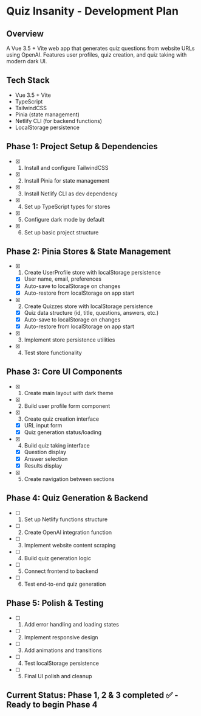 # Quiz Insanity - Development Plan

## Overview

A Vue 3.5 + Vite web app that generates quiz questions from website URLs using OpenAI. Features user profiles, quiz creation, and quiz taking with modern dark UI.

## Tech Stack

- Vue 3.5 + Vite
- TypeScript
- TailwindCSS
- Pinia (state management)
- Netlify CLI (for backend functions)
- LocalStorage persistence

## Phase 1: Project Setup & Dependencies

- [x] 1. Install and configure TailwindCSS
- [x] 2. Install Pinia for state management
- [x] 3. Install Netlify CLI as dev dependency
- [x] 4. Set up TypeScript types for stores
- [x] 5. Configure dark mode by default
- [x] 6. Set up basic project structure

## Phase 2: Pinia Stores & State Management

- [x] 1. Create UserProfile store with localStorage persistence
  - [x] User name, email, preferences
  - [x] Auto-save to localStorage on changes
  - [x] Auto-restore from localStorage on app start
- [x] 2. Create Quizzes store with localStorage persistence
  - [x] Quiz data structure (id, title, questions, answers, etc.)
  - [x] Auto-save to localStorage on changes
  - [x] Auto-restore from localStorage on app start
- [x] 3. Implement store persistence utilities
- [x] 4. Test store functionality

## Phase 3: Core UI Components

- [x] 1. Create main layout with dark theme
- [x] 2. Build user profile form component
- [x] 3. Create quiz creation interface
  - [x] URL input form
  - [x] Quiz generation status/loading
- [x] 4. Build quiz taking interface
  - [x] Question display
  - [x] Answer selection
  - [x] Results display
- [x] 5. Create navigation between sections

## Phase 4: Quiz Generation & Backend

- [ ] 1. Set up Netlify functions structure
- [ ] 2. Create OpenAI integration function
- [ ] 3. Implement website content scraping
- [ ] 4. Build quiz generation logic
- [ ] 5. Connect frontend to backend
- [ ] 6. Test end-to-end quiz generation

## Phase 5: Polish & Testing

- [ ] 1. Add error handling and loading states
- [ ] 2. Implement responsive design
- [ ] 3. Add animations and transitions
- [ ] 4. Test localStorage persistence
- [ ] 5. Final UI polish and cleanup

## Current Status: Phase 1, 2 & 3 completed ✅ - Ready to begin Phase 4
